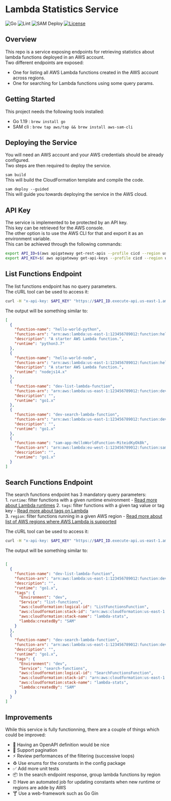 # Lambda Statistics Service
![Go](https://github.com/jbleduigou/lambda-statistics-service/workflows/Go/badge.svg)
![Lint](https://github.com/jbleduigou/lambda-statistics-service/workflows/Linting/badge.svg)
![SAM Deploy](https://github.com/jbleduigou/lambda-statistics-service/workflows/SAM/badge.svg)
[![License](https://img.shields.io/badge/License-Apache_2.0-blue.svg)](https://opensource.org/licenses/Apache-2.0)

## Overview

This repo is a service exposing endpoints for retrieving statistics about lambda functions deployed in an AWS account.  
Two different endpoints are exposed:
* One for listing all AWS Lambda functions created in the AWS account across regions.
* One for searching for Lambda functions using some query params.

## Getting Started

This project needs the following tools installed:
* Go 1.19 : `brew install go`
* SAM cli : `brew tap aws/tap && brew install aws-sam-cli`

## Deploying the Service

You will need an AWS account and your AWS credentials should be already configured.  
Two steps are then required to deploy the service.

```sam build```  
This will build the CloudFormation template and compile the code.


```sam deploy --guided```  
This will guide you towards deploying the service in the AWS cloud.

## API Key

The service is implemented to be protected by an API key.  
This key can be retrieved for the AWS console.  
The other option is to use the AWS CLI for that and export it as an environment variable.  
This can be achieved through the following commands:
```bash
export API_ID=$(aws apigateway get-rest-apis --profile cicd --region us-east-1 --query "items[?name == 'dev-lambda-stats-api']" | jq '.[].id' | tr -d "\"")
export API_KEY=$( aws apigateway get-api-keys --profile cicd --region us-east-1 --query "items[?stageKeys && contains(stageKeys, '$API_ID/dev')]" --include-value | jq '.[].value' | tr -d "\"")
```

## List Functions Endpoint

The list functions endpoint has no query parameters.  
The cURL tool can be used to access it:
```bash
curl -H "x-api-key: $API_KEY" "https://$API_ID.execute-api.us-east-1.amazonaws.com/dev/list"
```
The output will be something similar to:
```json
[
  {
    "function-name": "hello-world-python",
    "function-arn": "arn:aws:lambda:us-east-1:123456789012:function:hello-world-python",
    "description": "A starter AWS Lambda function.",
    "runtime": "python3.7"
  },
  {
    "function-name": "hello-world-node",
    "function-arn": "arn:aws:lambda:us-east-1:123456789012:function:hello-world-node",
    "description": "A starter AWS Lambda function.",
    "runtime": "nodejs14.x"
  },
  {
    "function-name": "dev-list-lambda-function",
    "function-arn": "arn:aws:lambda:us-east-1:123456789012:function:dev-list-lambda-function",
    "description": "",
    "runtime": "go1.x"
  },
  {
    "function-name": "dev-search-lambda-function",
    "function-arn": "arn:aws:lambda:us-east-1:123456789012:function:dev-search-lambda-function",
    "description": "",
    "runtime": "go1.x"
  },
  {
    "function-name": "sam-app-HelloWorldFunction-MiteidKyOkBk",
    "function-arn": "arn:aws:lambda:eu-west-1:123456789012:function:sam-app-HelloWorldFunction-MiteidKyOkBk",
    "description": "",
    "runtime": "go1.x"
  }
]
```

## Search Functions Endpoint

The search functions endpoint has 3 mandatory query parameters:  
    1. `runtime`: filter functions with a given runtime environment - [Read more about Lambda runtimes](https://docs.aws.amazon.com/lambda/latest/dg/lambda-runtimes.html)
    2. `tags`: filter functions with a given tag value or tag key - [Read more about tags on Lambda](https://docs.aws.amazon.com/lambda/latest/dg/configuration-tags.html)  
    3. `region`: filter functions running in a given AWS region - [Read more about list of AWS regions where AWS Lambda is supported](https://docs.aws.amazon.com/general/latest/gr/lambda-service.html)

The cURL tool can be used to access it:
```bash
curl -H "x-api-key: $API_KEY" "https://$API_ID.execute-api.us-east-1.amazonaws.com/dev/search?region=us-east-1&runtime=go1.x&tags=stats"
```

The output will be something similar to:
```json

[
  {
    "function-name": "dev-list-lambda-function",
    "function-arn": "arn:aws:lambda:us-east-1:123456789012:function:dev-list-lambda-function",
    "description": "",
    "runtime": "go1.x",
    "tags": {
      "Environment": "dev",
      "Service": "list-functions",
      "aws:cloudformation:logical-id": "ListFunctionsFunction",
      "aws:cloudformation:stack-id": "arn:aws:cloudformation:us-east-1:123456789012:stack/lambda-stats/11973c00-1234-11ed-aa46-0e70963405b0",
      "aws:cloudformation:stack-name": "lambda-stats",
      "lambda:createdBy": "SAM"
    }
  },
  {
    "function-name": "dev-search-lambda-function",
    "function-arn": "arn:aws:lambda:us-east-1:123456789012:function:dev-search-lambda-function",
    "description": "",
    "runtime": "go1.x",
    "tags": {
      "Environment": "dev",
      "Service": "search-functions",
      "aws:cloudformation:logical-id": "SearchFunctionsFunction",
      "aws:cloudformation:stack-id": "arn:aws:cloudformation:us-east-1:123456789012:stack/lambda-stats/11973c00-1234-11ed-aa46-0e70963405b0",
      "aws:cloudformation:stack-name": "lambda-stats",
      "lambda:createdBy": "SAM"
    }
  }
]
```

## Improvements

While this service is fully functionning, there are a couple of things which could be improved:
* 🤝 Having an OpenAPI definition would be nice
* 📑 Support pagination
* ⚡️ Review performances of the filtering (successive loops)
* ♻️ Use enums for the constants in the config package
* ✅ Add more unit tests
* 📦️ In the search endpoint response, group lambda functions by region
* ⏰ Have an automated job for updating constants when new runtime or regions are adde by AWS
* 🍸 Use a web-framework such as Go Gin